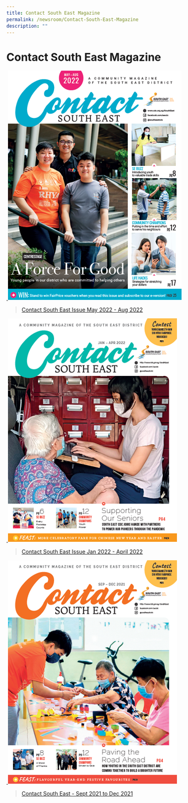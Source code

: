 ```yaml
---
title: Contact South East Magazine
permalink: /newsroom/Contact-South-East-Magazine
description: ""
---
```

Contact South East Magazine
===

<a href="https://www.cdc.gov.sg/flipbook/southeast/2022/contact-se-may-aug-2022/index.html#p=4">
 <img src="/images/NewsRoom/CSE/CSE%20May%20to%20Aug%202022%20-%20Cover%20page.png">
	
>[Contact South East Issue May 2022 - Aug 2022](https://www.cdc.gov.sg/flipbook/southeast/2022/contact-se-may-aug-2022/index.html#p=4)

<a href="https://www.cdc.gov.sg/flipbook/southeast/contact-se-jan-apr-2022/index.html#p=1">
 <img src="/images/NewsRoom/CSE/CSE%20Jan-Apr%202021%20-%20Cover%20Page.png">	
	
>[Contact South East Issue Jan 2022 - April 2022](https://www.cdc.gov.sg/flipbook/southeast/contact-se-jan-apr-2022/index.html#p=1)


<a href="https://www.cdc.gov.sg/flipbook/southeast/flipbook/contact-se-sep-dec-2021/index.html#p=1">
 <img src="/images/NewsRoom/CSE/CSE%20Sep-Dec%202021%20-%20Cover%20Page.png">	

>[Contact South East - Sept 2021 to Dec 2021](https://www.cdc.gov.sg/flipbook/southeast/flipbook/contact-se-sep-dec-2021/index.html#p=1)